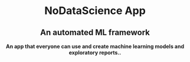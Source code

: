 <h1 align="center">NoDataScience App</h1>

<h2 align="center">An automated ML framework</h2>
 
<p align="center"><b>An app that everyone can use and create machine learning models and exploratory reports..</b></p>

